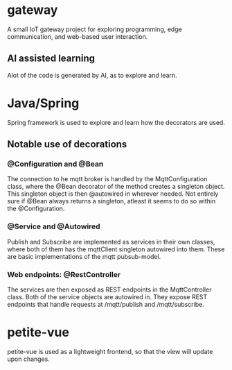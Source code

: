 # gateway
A small IoT gateway project for exploring programming, edge communication, and web-based user interaction.


## AI assisted learning
Alot of the code is generated by AI, as to explore and learn.

# Java/Spring
Spring framework is used to explore and learn how the decorators are used.

## Notable use of decorations

### @Configuration and @Bean
The connection to he mqtt broker is handled by the MqttConfiguration class, where the @Bean decorator of the method creates a singleton object. This singleton object is then @autowired in wherever needed. Not entirely sure if @Bean always returns a singleton, atleast it seems to do so within the @Configuration.

### @Service and @Autowired
Publish and Subscribe are implemented as services in their own classes, where both of them has the mqttClient singleton autowired into them. These are basic implementations of the mqtt pubsub-model.

### Web endpoints: @RestController
The services are then exposed as REST endpoints in the MqttController class. Both of the service objects are autowired in. They expose REST endpoints that handle requests at /mqtt/publish and /mqtt/subscribe. 


# petite-vue
petite-vue is used as a lightweight frontend, so that the view will update upon changes.
